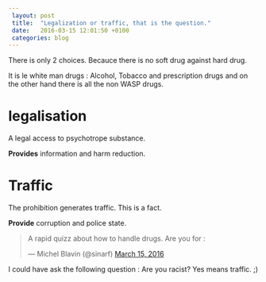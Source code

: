 ```yaml
---
 layout: post
 title:  "Legalization or traffic, that is the question."
 date:   2016-03-15 12:01:50 +0100
 categories: blog
---
```


There is only 2 choices. Becauce there is no soft drug against hard drug. 

It is le white man drugs : Alcohol, Tobacco and prescription drugs and on the other hand there is all the non WASP drugs. 

# legalisation 

A legal access to psychotrope substance. 


**Provides** information and harm reduction. 


# Traffic 

The prohibition generates traffic. This is a fact. 

**Provide**  corruption and police state. 


<blockquote class="twitter-tweet" data-lang="en"><p lang="en" dir="ltr">A rapid quizz about how to handle drugs. Are you for :</p>&mdash; Michel Blavin (@sinarf) <a href="https://twitter.com/sinarf/status/709820320815915009">March 15, 2016</a></blockquote>
<script async src="//platform.twitter.com/widgets.js" charset="utf-8"></script>


I could have ask the following question : Are you racist? Yes means traffic. ;)
